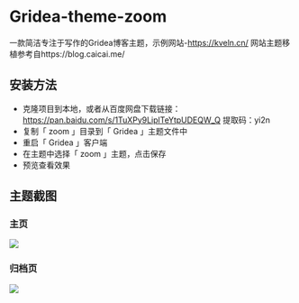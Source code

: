 # Gridea-theme-zoom
一款简洁专注于写作的Gridea博客主题，示例网站-https://kveln.cn/
网站主题移植参考自https://blog.caicai.me/
## 安装方法
- 克隆项目到本地，或者从百度网盘下载链接：https://pan.baidu.com/s/1TuXPy9LiplTeYtpUDEQW_Q 提取码：yi2n 
- 复制「 zoom 」目录到「 Gridea 」主题文件中
- 重启「 Gridea 」客户端
- 在主题中选择「 zoom 」主题，点击保存
- 预览查看效果
## 主题截图
### 主页
![](https://cdn.nlark.com/yuque/0/2019/png/302953/1564474125626-assets/web-upload/79b099ab-6413-4d54-b921-1a4081392cd1.png)
### 归档页
![](https://cdn.nlark.com/yuque/0/2019/png/302953/1564474365981-assets/web-upload/2d4ceb9e-ee45-46c9-9ba6-14ab12b48726.png)

